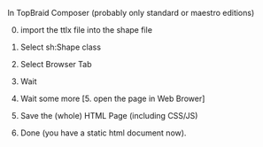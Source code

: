 In TopBraid Composer (probably only standard or maestro editions)

0. import the ttlx file into the shape file

1. Select sh:Shape class 
2. Select Browser Tab
3. Wait
4. Wait some more
[5. open the page in Web Brower]
6. Save the (whole) HTML Page (including CSS/JS)
7. Done (you have a static html document now). 